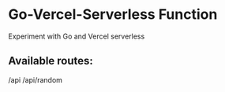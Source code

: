 # Go-Vercel-Serverless Function
Experiment with Go and Vercel serverless

## Available routes:
/api
/api/random
